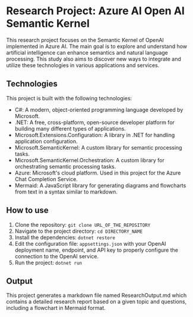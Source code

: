 # Research Project: Azure AI Open AI Semantic Kernel

This research project focuses on the Semantic Kernel of OpenAI implemented in Azure AI. The main goal is to explore and understand how artificial intelligence can enhance semantics and natural language processing. This study also aims to discover new ways to integrate and utilize these technologies in various applications and services.

## Technologies

This project is built with the following technologies:

- C#: A modern, object-oriented programming language developed by Microsoft.
- .NET: A free, cross-platform, open-source developer platform for building many different types of applications.
- Microsoft.Extensions.Configuration: A library in .NET for handling application configuration.
- Microsoft.SemanticKernel: A custom library for semantic processing tasks.
- Microsoft.SemanticKernel.Orchestration: A custom library for orchestrating semantic processing tasks.
- Azure: Microsoft's cloud platform. Used in this project for the Azure Chat Completion Service.
- Mermaid: A JavaScript library for generating diagrams and flowcharts from text in a syntax similar to markdown.

## How to use

1. Clone the repository: `git clone URL_OF_THE_REPOSITORY`
2. Navigate to the project directory: `cd DIRECTORY_NAME`
3. Install the dependencies: `dotnet restore`
4. Edit the configuration file: `appsettings.json` with your OpenAI deployment name, endpoint, and API key to properly configure the connection to the OpenAI service.
5. Run the project: `dotnet run`

## Output

This project generates a markdown file named ResearchOutput.md which contains a detailed research report based on a given topic and questions, including a flowchart in Mermaid format.